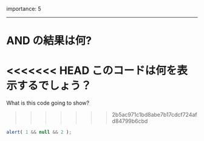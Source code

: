 importance: 5

---

# AND の結果は何?

<<<<<<< HEAD
このコードは何を表示するでしょう？
=======
What is this code going to show?
>>>>>>> 2b5ac971c1bd8abe7b17cdcf724afd84799b6cbd

```js
alert( 1 && null && 2 );
```
